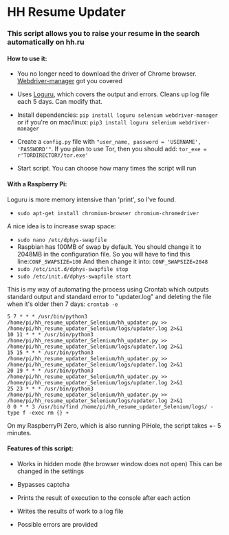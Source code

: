 # HH Resume Updater
### This script allows you to raise your resume in the search automatically on hh.ru

#### How to use it:

- You no longer need to download the driver of Chrome browser. <a href=https://pypi.org/project/webdriver-manager/>Webdriver-manager</a> got you covered

- Uses <a href=https://github.com/Delgan/loguru>Loguru</a>, which covers the output and errors. Cleans up log file each 5 days. Can modify that.

- Install dependencies: `pip install loguru selenium webdriver-manager` or if you're on mac/linux: `pip3 install loguru selenium webdriver-manager`
 
- Create a `config.py` file with `"user_name, password = 'USERNAME', 'PASSWORD'"`. If you plan to use Tor, then you should add:
`tor_exe = r'TORDIRECTORY/tor.exe'`

- Start script. You can choose how many times the script will run

#### With a Raspberry Pi:
Loguru is more memory intensive than 'print', so I've found.
 - `sudo apt-get install chromium-browser chromium-chromedriver`
 
 A nice idea is to increase swap space:

  - `sudo nano /etc/dphys-swapfile`
  - Raspbian has 100MB of swap by default. You should change it to 2048MB in the configuration file. 
      So you will have to find this line:`CONF_SWAPSIZE=100` And then change it into:
      `CONF_SWAPSIZE=2048`
  - `sudo /etc/init.d/dphys-swapfile stop`
  - `sudo /etc/init.d/dphys-swapfile start`

 This is my way of automating the process using Crontab which outputs standard output and standard error to "updater.log" and deleting the file when it's older then 7 days:
   `crontab -e`
```
5 7 * * * /usr/bin/python3 /home/pi/hh_resume_updater_Selenium/hh_updater.py >> /home/pi/hh_resume_updater_Selenium/logs/updater.log 2>&1
10 11 * * * /usr/bin/python3 /home/pi/hh_resume_updater_Selenium/hh_updater.py >> /home/pi/hh_resume_updater_Selenium/logs/updater.log 2>&1
15 15 * * * /usr/bin/python3 /home/pi/hh_resume_updater_Selenium/hh_updater.py >> /home/pi/hh_resume_updater_Selenium/logs/updater.log 2>&1
20 19 * * * /usr/bin/python3 /home/pi/hh_resume_updater_Selenium/hh_updater.py >> /home/pi/hh_resume_updater_Selenium/logs/updater.log 2>&1
25 23 * * * /usr/bin/python3 /home/pi/hh_resume_updater_Selenium/hh_updater.py >> /home/pi/hh_resume_updater_Selenium/logs/updater.log 2>&1
0 0 * * 3 /usr/bin/find /home/pi/hh_resume_updater_Selenium/logs/ -type f -exec rm {} +
```

 On my RaspberryPi Zero, which is also running PiHole, the script takes +- 5 minutes.

#### Features of this script:

 - Works in hidden mode (the browser window does not open) This can be changed in the settings
 
 - Bypasses captcha
 
 - Prints the result of execution to the console after each action

 - Writes the results of work to a log file

 - Possible errors are provided

